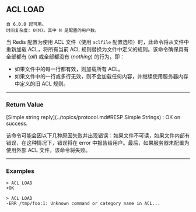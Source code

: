 ## ACL LOAD

    自 6.0.0 起可用。
    时间复杂度: 0(N)。其中 N 是配置的用户数。

当 Redis 配置为使用 ACL 文件（使用 `aclfile` 配置选项）时，此命令将从文件中重新加载 ACL，将所有当前 ACL 规则替换为文件中定义的规则。该命令确保具有全部都有 (*all*) 或全部都没有 (*nothing*) 的行为，即：

- 如果文件中的每一行都有效，则加载所有 ACL。
- 如果文件中的一行或多行无效，则不会加载任何内容，并继续使用服务器内存中定义的旧 ACL 规则。

---

### Return Value

[Simple string reply](../topics/protocol.md#RESP Simple Strings) : OK on success.

该命令可能会因以下几种原因失败并出现错误：如果文件不可读，如果文件内部有错误，在这种情况下，错误将在 error 中报告给用户。最后，如果服务器未配置为使用外部 ACL 文件，该命令将失败。

---

### Examples

```
> ACL LOAD
+OK

> ACL LOAD
-ERR /tmp/foo:1: Unknown command or category name in ACL...
```